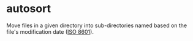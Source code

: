 autosort
========

Move files in a given directory into sub-directories named based on the file's modification date ([ISO 8601](http://www.iso.org/iso/home/standards/iso8601.htm)).
